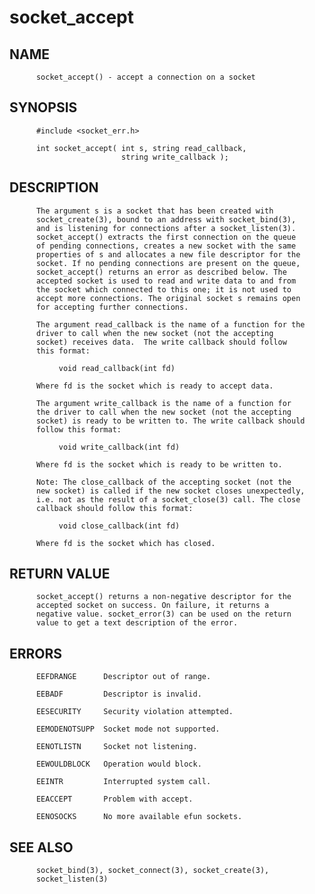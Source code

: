 # socket_accept
## NAME
          socket_accept() - accept a connection on a socket

## SYNOPSIS
          #include <socket_err.h>

          int socket_accept( int s, string read_callback,
                             string write_callback );

## DESCRIPTION
          The argument s is a socket that has been created with
          socket_create(3), bound to an address with socket_bind(3),
          and is listening for connections after a socket_listen(3).
          socket_accept() extracts the first connection on the queue
          of pending connections, creates a new socket with the same
          properties of s and allocates a new file descriptor for the
          socket. If no pending connections are present on the queue,
          socket_accept() returns an error as described below. The
          accepted socket is used to read and write data to and from
          the socket which connected to this one; it is not used to
          accept more connections. The original socket s remains open
          for accepting further connections.

          The argument read_callback is the name of a function for the
          driver to call when the new socket (not the accepting
          socket) receives data.  The write callback should follow
          this format:

               void read_callback(int fd)

          Where fd is the socket which is ready to accept data.

          The argument write_callback is the name of a function for
          the driver to call when the new socket (not the accepting
          socket) is ready to be written to. The write callback should
          follow this format:

               void write_callback(int fd)

          Where fd is the socket which is ready to be written to.

          Note: The close_callback of the accepting socket (not the
          new socket) is called if the new socket closes unexpectedly,
          i.e. not as the result of a socket_close(3) call. The close
          callback should follow this format:

               void close_callback(int fd)

          Where fd is the socket which has closed.

## RETURN VALUE
          socket_accept() returns a non-negative descriptor for the
          accepted socket on success. On failure, it returns a
          negative value. socket_error(3) can be used on the return
          value to get a text description of the error.

## ERRORS
          EEFDRANGE      Descriptor out of range.

          EEBADF         Descriptor is invalid.

          EESECURITY     Security violation attempted.

          EEMODENOTSUPP  Socket mode not supported.

          EENOTLISTN     Socket not listening.

          EEWOULDBLOCK   Operation would block.

          EEINTR         Interrupted system call.

          EEACCEPT       Problem with accept.

          EENOSOCKS      No more available efun sockets.

## SEE ALSO
          socket_bind(3), socket_connect(3), socket_create(3),
          socket_listen(3)
